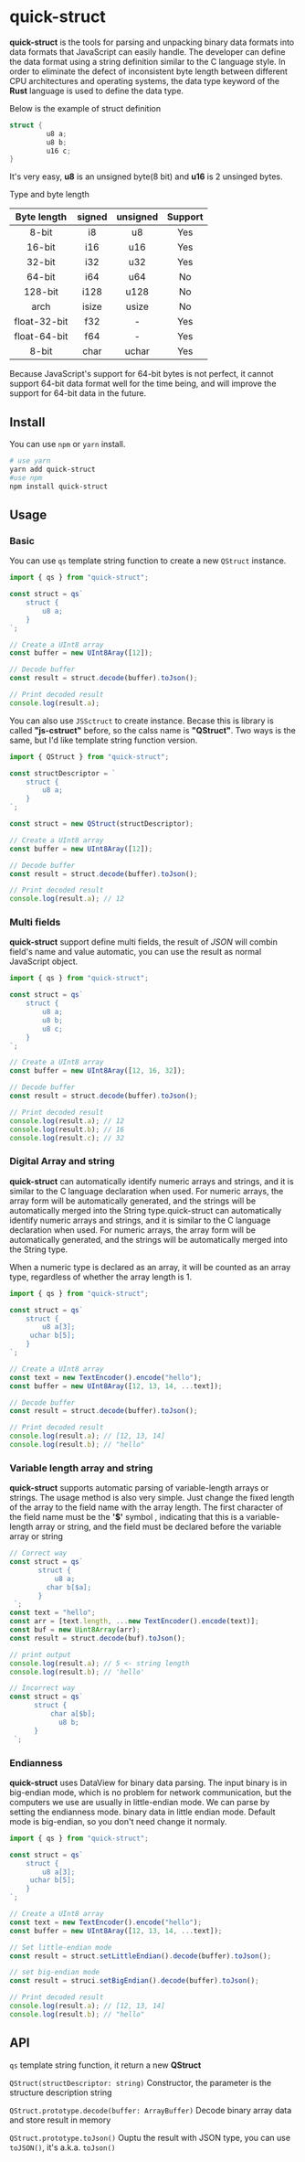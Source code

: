 # quick-struct

**quick-struct** is the tools for parsing and unpacking binary data formats into data formats that JavaScript can easily handle. The developer can define the data format using a string definition similar to the C language style. In order to eliminate the defect of inconsistent byte length between different CPU architectures and operating systems, the data type keyword of the **Rust** language is used to define the data type.

Below is the example of struct definition

```c
struct {
         u8 a;
         u8 b;
         u16 c;
}
```

It's very easy, **u8** is an unsigned byte(8 bit) and **u16** is 2 unsinged bytes.

Type and byte length

| Byte length  | signed | unsigned | Support |
| :----------: | :----: | :------: | :-----: |
|    8-bit     |   i8   |    u8    |   Yes   |
|    16-bit    |  i16   |   u16    |   Yes   |
|    32-bit    |  i32   |   u32    |   Yes   |
|    64-bit    |  i64   |   u64    |   No    |
|   128-bit    |  i128  |   u128   |   No    |
|     arch     | isize  |  usize   |   No    |
| float-32-bit |  f32   |    -     |   Yes   |
| float-64-bit |  f64   |    -     |   Yes   |
|    8-bit     |  char  |  uchar   |   Yes   |

Because JavaScript's support for 64-bit bytes is not perfect, it cannot support 64-bit data format well for the time being, and will improve the support for 64-bit data in the future.

## Install

You can use `npm` or `yarn` install.

```bash
# use yarn
yarn add quick-struct
#use npm
npm install quick-struct
```

## Usage

### Basic

You can use `qs` template string function to create a new `QStruct` instance.

```javascript
import { qs } from "quick-struct";

const struct = qs`
    struct {
        u8 a;
    }
`;

// Create a UInt8 array
const buffer = new UInt8Aray([12]);

// Decode buffer
const result = struct.decode(buffer).toJson();

// Print decoded result
console.log(result.a);
```

You can also use `JSSctruct` to create instance. Becase this is library is called **"js-cstruct"** before, so the calss name is **"QStruct"**. Two ways is the same, but I'd like template string function version.

```javascript
import { QStruct } from "quick-struct";

const structDescriptor = `
    struct {
        u8 a;
    }
`;

const struct = new QStruct(structDescriptor);

// Create a UInt8 array
const buffer = new UInt8Aray([12]);

// Decode buffer
const result = struct.decode(buffer).toJson();

// Print decoded result
console.log(result.a); // 12
```

### Multi fields

**quick-struct** support define multi fields, the result of _JSON_ will combin field's name and value automatic, you can use the result as normal JavaScript object.

```javascript
import { qs } from "quick-struct";

const struct = qs`
    struct {
        u8 a;
        u8 b;
        u8 c;
    }
`;

// Create a UInt8 array
const buffer = new UInt8Aray([12, 16, 32]);

// Decode buffer
const result = struct.decode(buffer).toJson();

// Print decoded result
console.log(result.a); // 12
console.log(result.b); // 16
console.log(result.c); // 32
```

### Digital Array and string

**quick-struct** can automatically identify numeric arrays and strings, and it is similar to the C language declaration when used. For numeric arrays, the array form will be automatically generated, and the strings will be automatically merged into the String type.quick-struct can automatically identify numeric arrays and strings, and it is similar to the C language declaration when used. For numeric arrays, the array form will be automatically generated, and the strings will be automatically merged into the String type.

When a numeric type is declared as an array, it will be counted as an array type, regardless of whether the array length is 1.

```javascript
import { qs } from "quick-struct";

const struct = qs`
    struct {
        u8 a[3];
     uchar b[5];
    }
`;

// Create a UInt8 array
const text = new TextEncoder().encode("hello");
const buffer = new UInt8Aray([12, 13, 14, ...text]);

// Decode buffer
const result = struct.decode(buffer).toJson();

// Print decoded result
console.log(result.a); // [12, 13, 14]
console.log(result.b); // "hello"
```

### Variable length array and string

**quick-struct** supports automatic parsing of variable-length arrays or strings. The usage method is also very simple. Just change the fixed length of the array to the field name with the array length. The first character of the field name must be the **'\$'** symbol , indicating that this is a variable-length array or string, and the field must be declared before the variable array or string

```javascript
// Correct way
const struct = qs`
       struct {
           u8 a;
         char b[$a];
       }
 `;
const text = "hello";
const arr = [text.length, ...new TextEncoder().encode(text)];
const buf = new Uint8Array(arr);
const result = struct.decode(buf).toJson();

// print output
console.log(result.a); // 5 <- string length
console.log(result.b); // 'hello'

// Incorrect way
const struct = qs`
      struct {
          char a[$b];
            u8 b;
      }
 `;
```

### Endianness

**quick-struct** uses DataView for binary data parsing. The input binary is in big-endian mode, which is no problem for network communication, but the computers we use are usually in little-endian mode. We can parse by setting the endianness mode. binary data in little endian mode. Default mode is big-endian, so you don't need change it normaly.

```javascript
import { qs } from "quick-struct";

const struct = qs`
    struct {
        u8 a[3];
     uchar b[5];
    }
`;

// Create a UInt8 array
const text = new TextEncoder().encode("hello");
const buffer = new UInt8Aray([12, 13, 14, ...text]);

// Set little-endian mode
const result = struct.setLittleEndian().decode(buffer).toJson();

// set big-endian mode
const result = struci.setBigEndian().decode(buffer).toJson();

// Print decoded result
console.log(result.a); // [12, 13, 14]
console.log(result.b); // "hello"
```

## API

`qs` template string function, it return a new **QStruct**

`QStruct(structDescriptor: string)` Constructor, the parameter is the structure description string

`QStruct.prototype.decode(buffer: ArrayBuffer)` Decode binary array data and store result in memory

`QStruct.prototype.toJson()` Ouptu the result with JSON type, you can use `toJSON()`, it's a.k.a. `toJson()`
